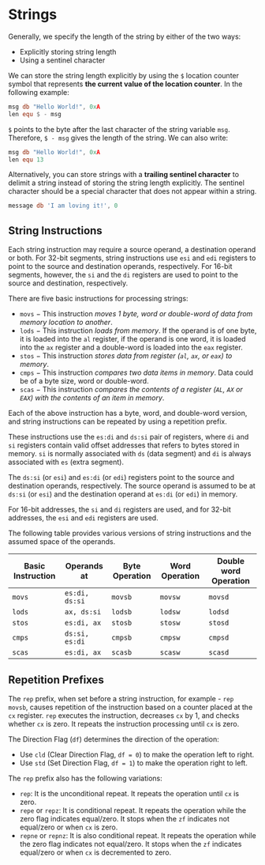 # Strings

Generally, we specify the length of the string by either of the two ways:

+ Explicitly storing string length
+ Using a sentinel character

We can store the string length explicitly by using the `$` location counter symbol that represents **the current value of the location counter**. In the following example:

```nasm
msg db "Hello World!", 0xA
len equ $ - msg
```

`$` points to the byte after the last character of the string variable `msg`. Therefore, `$ - msg` gives the length of the string. We can also write:

```nasm
msg db "Hello World!", 0xA
len equ 13
```

Alternatively, you can store strings with a **trailing sentinel character** to delimit a string instead of storing the string length explicitly. The sentinel character should be a special character that does not appear within a string.

```nasm
message db 'I am loving it!', 0
```

## String Instructions

Each string instruction may require a source operand, a destination operand or both. For 32-bit segments, string instructions use `esi` and `edi` registers to point to the source and destination operands, respectively. For 16-bit segments, however, the `si` and the `di` registers are used to point to the source and destination, respectively.

There are five basic instructions for processing strings:

+ `movs` − This instruction *moves 1 byte, word or double-word of data from memory location to another*.
+ `lods` − This instruction *loads from memory*. If the operand is of one byte, it is loaded into the `al` register, if the operand is one word, it is loaded into the `ax` register and a double-word is loaded into the `eax` register.
+ `stos` − This instruction *stores data from register (`al`, `ax`, or `eax`) to memory*.
+ `cmps` − This instruction *compares two data items in memory*. Data could be of a byte size, word or double-word.
+ `scas` − This instruction *compares the contents of a register (`AL`, `AX` or `EAX`) with the contents of an item in memory*.

Each of the above instruction has a byte, word, and double-word version, and string instructions can be repeated by using a repetition prefix.

These instructions use the `es:di` and `ds:si` pair of registers, where `di` and `si` registers contain valid offset addresses that refers to bytes stored in memory. `si` is normally associated with `ds` (data segment) and `di` is always associated with `es` (extra segment).

The `ds:si` (or `esi`) and `es:di` (or `edi`) registers point to the source and destination operands, respectively. The source operand is assumed to be at `ds:si` (or `esi`) and the destination operand at `es:di` (or `edi`) in memory.

For 16-bit addresses, the `si` and `di` registers are used, and for 32-bit addresses, the `esi` and `edi` registers are used.

The following table provides various versions of string instructions and the assumed space of the operands.

| Basic Instruction | Operands at    | Byte Operation | Word Operation | Double word Operation |
| ----------------- | -------------- | -------------- | -------------- | --------------------- |
| `movs`            | `es:di, ds:si` | `movsb`        | `movsw`        | `movsd`               |
| `lods`            | `ax, ds:si`    | `lodsb`        | `lodsw`        | `lodsd`               |
| `stos`            | `es:di, ax`    | `stosb`        | `stosw`        | `stosd`               |
| `cmps`            | `ds:si, es:di` | `cmpsb`        | `cmpsw`        | `cmpsd`               |
| `scas`            | `es:di, ax`    | `scasb`        | `scasw`        | `scasd`               |

## Repetition Prefixes

The `rep` prefix, when set before a string instruction, for example - `rep movsb`, causes repetition of the instruction based on a counter placed at the `cx` register. `rep` executes the instruction, decreases `cx` by 1, and checks whether `cx` is zero. It repeats the instruction processing until `cx` is zero.

The Direction Flag (`df`) determines the direction of the operation:

+ Use `cld` (Clear Direction Flag, `df = 0`) to make the operation left to right.
+ Use `std` (Set Direction Flag, `df = 1`) to make the operation right to left.

The `rep` prefix also has the following variations:

+ `rep`: It is the unconditional repeat. It repeats the operation until `cx` is zero.
+ `repe` or `repz`: It is conditional repeat. It repeats the operation while the zero flag indicates equal/zero. It stops when the `zf` indicates not equal/zero or when `cx` is zero.
+ `repne` or `repnz`: It is also conditional repeat. It repeats the operation while the zero flag indicates not equal/zero. It stops when the `zf` indicates equal/zero or when `cx` is decremented to zero.
